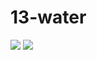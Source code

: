 # 13-water
![](https://img.shields.io/npm/v/drone.svg)
![](https://img.shields.io/badge/python-3.7-green)<br>
